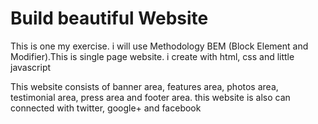 # Build beautiful Website

This is one my exercise. i will use Methodology BEM (Block Element and Modifier).This is single page website. i create with html, css and little javascript

This website consists of banner area, features area, photos area, testimonial area, press area and footer area. this website is also can connected with twitter, google+ and facebook
